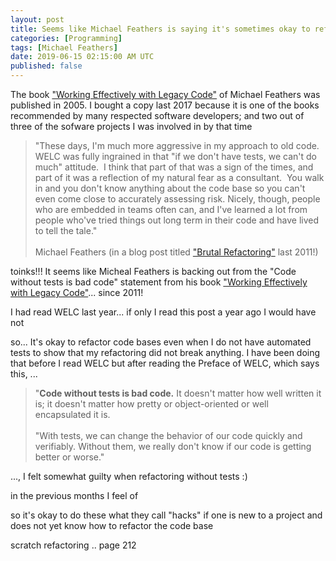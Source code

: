 ```yaml
---
layout: post
title: Seems like Michael Feathers is saying it's sometimes okay to refactor even without tests!
categories: [Programming]
tags: [Michael Feathers]
date: 2019-06-15 02:15:00 AM UTC
published: false
---
```


<!-- June 15, 2019 10:15:00 AM Philippine Time -->

<!-- toinks!!! Micheal Feathers said, "WELC was fully ingrained in that 'if we don't have tests, we can't do much' attitude", last 2011! -->

<!-- toinks!!! It seems like Micheal Feathers is backing out from the "Code without tests is bad code" statement from his book WELC! -->


The book ["Working Effectively with Legacy Code"](https://www.bookdepository.com/Working-Effectively-with-Legacy-Code-Michael-Feathers/9780131177055?a_aid=jflaga) of Michael Feathers was published in 2005. I bought a copy last 2017 because it is one of the books recommended by many respected software developers; and two out of three of the sofware projects I was involved in by that time




> "These days, I'm much more aggressive in my approach to old code.  WELC was fully ingrained in that "if we don't have tests, we can't do much" attitude.  I think that part of that was a sign of the times, and part of it was a reflection of my natural fear as a consultant.  You walk in and you don't know anything about the code base so you can't even come close to accurately assessing risk. Nicely, though, people who are embedded in teams often can, and I've learned a lot from people who've tried things out long term in their code and have lived to tell the tale."
<br /><br />
Michael Feathers (in a blog post titled ["Brutal Refactoring"](https://michaelfeathers.typepad.com/michael_feathers_blog/2011/03/brutal-refactoring.html) last 2011!)

toinks!!! It seems like Micheal Feathers is backing out from the "Code without tests is bad code" statement from his book ["Working Effectively with Legacy Code"](https://www.bookdepository.com/Working-Effectively-with-Legacy-Code-Michael-Feathers/9780131177055?a_aid=jflaga)... since 2011!

<!--more-->


I had read WELC last year... if only I read this post a year ago I would have not 


so... It's okay to refactor code bases even when I do not have automated tests to show that my refactoring did not break anything. I have been doing that before I read WELC but after reading the Preface of WELC, which says this, ...

> "**Code without tests is bad code.** It doesn't matter how well written it is; it doesn't
matter how pretty or object-oriented or well encapsulated it is.
<br /><br />
> "With tests, we can change the behavior of our code quickly and verifiably. Without them, we really don't know if our code is getting better or worse."



..., I felt somewhat guilty when refactoring without tests :)

in the previous months I feel of




so it's okay to do these what they call "hacks" if one is new to a project and does not yet know how to refactor the code base







scratch refactoring .. page 212
